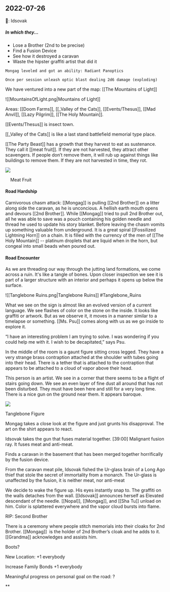 ## 2022-07-26
🐐: Idsovak

##### In which they...
* Lose a Brother (2nd to be precise)
* Find a Fusion Device
* See how it destroyed a caravan
* Waste the hipster graffiti artist that did it
  
```
Mongag leveled and got an ability: Radiant Panoptics

Once per session unleash optic blast dealing 2d6 damage (exploding)
```
  
We have ventured into a new part of the map:  [[The Mountains of Light]]

![[MountainsOfLight.png|Mountains of Light]] 

Areas: [[Doom Farms]], [[_Valley of the Cats]], [[Events/Thesus]], [[Mad Anvil]], [[Lazy Pilgrim]], [[The Holy Mountain]].

[[Events/Thesus]] is insect town.

[[_Valley of the Cats]] is like a last stand battlefield memorial type place.
  
[[The Party Beast]] has a growth that they harvest to eat as sustenance. They call it [[meat fruit]]. If they are not harvested, they attract other scavengers. If people don’t remove them, it will rub up against things like buildings to remove them. If they are not harvested in time, they rot. 

![](https://lh4.googleusercontent.com/D-OCy9MTg-ilKrLg-8x5O-icP23LVyiEITBcwgN9n40XMjeOfVM8OJWVXLLiAfHmAdnRLSNWJdI7bBOiywb2Hizkqnc6inq0-Cf5gPcC2a9do-LJneb7Ovi2jtNEzpau9mSNcLt5WthDMIT7jqDVdQ)

    Meat Fruit

  
#### Road Hardship
Carnivorous chasm attack: [[Mongag]] is pulling [[2nd Brother]] on a litter along side the caravan, as he is unconcious. A hellish earth mouth opens and devours [[2nd Brother]]. While [[Mongag]] tried to pull 2nd Brother out,  all he was able to save was a pouch containing his golden needle and thread he used to update his story blanket. Before leaving the chasm vomits up something valuable from underground. It is a great spiral [[Fossilized Lightning Horn]] on a chain. It is filled with the currency of the men of [[The Holy Mountain]] -- platinum droplets that are liquid when in the horn, but congeal into small beads when poured out.  

#### Road Encounter
As we are threading our way through the jutting land formations, we come across a ruin. It's like a tangle of bones. Upon closer inspection we see it is part of a larger structure with an interior and perhaps it opens up below the surface. 

![[Tanglebone Ruins.png|Tanglebone Ruins]]
#Tanglebone_Ruins

What we see on the sign is almost like an evolved version of a current language. We see flashes of color on the stone on the inside. It looks like graffiti or artwork. But as we observe it, it moves in a manner similar to a timelapse or something. [[Ms. Psu]] comes along with us as we go inside to explore it. 

  

“I have an interesting problem I am trying to solve. I was wondering if you could help me with it. I wish to be decapitated,” says Psu.
 
  

In the middle of the room is a gaunt figure sitting cross legged. They have a very strange brass contraption attached at the shoulder with tubes going into their head. There is a tether that is attached to the contraption that appears to be attached to a cloud of vapor above their head. 

  

This person is an artist. We see in a corner that there seems to be a flight of stairs going down. We see an even layer of fine dust all around that has not been disturbed. They must have been here and still for a very long time. There is a nice gun on the ground near them. It appears baroque. 

![](https://lh3.googleusercontent.com/NPtHZtFH2oONai8pghWmTt_0ThMmg4FsK7zHpshgHfib36GVxW4L_2QxSZCNjNfiz29RVxSHhRs7OF0uBbQea3KWyWyYUqnuM4pN4iZL5FfKn-vk96c562KVR3BMC4QfCorzzT7xcZJ409oCFTQ_3VA)

Tanglebone Figure

  

Mongag takes a close look at the figure and just grunts his disapproval. The art on the shirt appears to react. 

  

Idsovak takes the gun that fuses material together. [39:00] Malignant fusion ray. It fuses meat and anti-meat.

  

Finds a caravan in the basement that has been merged together horrifically by the fusion device. 

  

From the caravan meat pile, Idsovak fished the Ur-glass brain of a Long Ago thief that stole the secret of immortality from a monarch. The Ur-glass is unaffected by the fusion, it is neither meat, nor anti-meat

  

We decide to wake the figure up. His eyes instantly snap to. The graffiti on the walls detaches from the wall. [[Idsovak]] announces herself as Elevated descendant of the needle. [[Nopal]], [[Mongag]], and [[Sha Tu]] unload on him. Color is splattered everywhere and the vapor cloud bursts into flame. 

  

RIP: Second Brother

There is a ceremony where people stitch memorials into their cloaks for 2nd Brother. [[Mongag]]  is the holder of 2nd Brother’s cloak and he adds to it. [[Grandma]] acknowledges and assists him. 

  

Boots? 

  

New Location: +1 everybody

Increase Family Bonds +1 everybody

Meaningful progress on personal goal on the road: ?

**